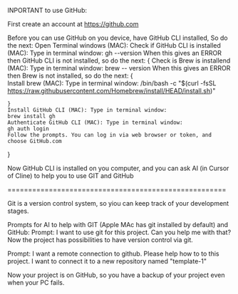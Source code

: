 INPORTANT to use GitHub:

First create an account at https://github.com

Before you can use GitHub on you device, have GitHub CLI installed, So do the next:
Open Terminal windows (MAC):
Check if GitHub CLI is installed (MAC): Type in terminal window:
gh --version
When this gives an ERROR then GitHub CLI is not installed, so do the next:
{
    Check is Brew is installend (MAC): Type in terminal window:
    brew -- version
    When this gives an ERROR then Brew is not installed, so do the next:
    {   
        Install brew (MAC): Type in terminal window: 
        /bin/bash -c "$(curl -fsSL https://raw.githubusercontent.com/Homebrew/install/HEAD/install.sh)"

    }
    Install GitHub CLI (MAC): Type in terminal window:
    brew install gh
    Authenticate GitHub CLI (MAC): Type in terminal window:
    gh auth login
    Follow the prompts. You can log in via web browser or token, and choose GitHub.com
}


Now GitHub CLI is installed on you computer, and you can ask AI (in Cursor of Cline) to help you to use GIT and GitHub

=====================================================

Git is a version control system, so yiou can keep track of your development stages.

Prompts for AI to help with GIT (Apple MAc has git installed by default) and GitHub:
Prompt: I want to use git for this project. Can you help me with that?
Now the project has possibilities to have version control via git.


Prompt: I want a remote connection to github. Please help how to to this project. I want to connect it to a new repository named "template-1"

Now your project is on GitHub, so you have a backup of your project even when your PC fails.
